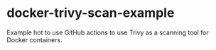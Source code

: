 # docker-trivy-scan-example
Example hot to use GitHub actions to use Trivy as a scanning tool for Docker containers.
